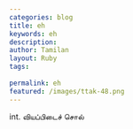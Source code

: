 ```yaml
---
categories: blog
title: eh
keywords: eh
description: 
author: Tamilan
layout: Ruby
tags: 
 
permalink: eh
featured: /images/ttak-48.png
---
```

  
int. வியப்பிடைச் சொல்  
